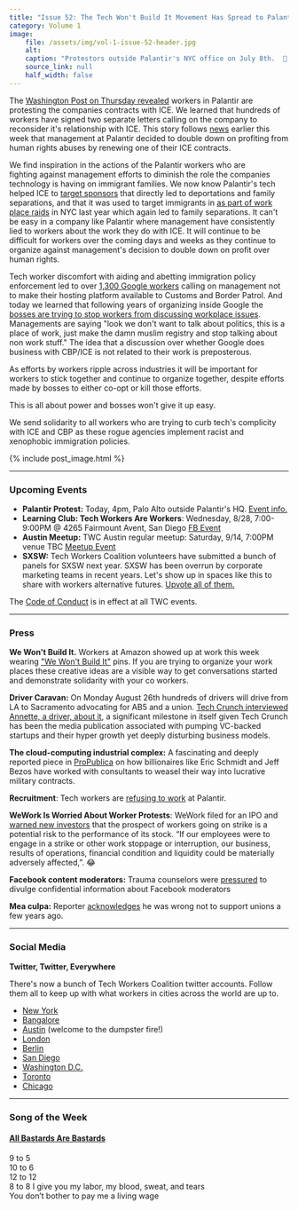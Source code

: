 ```yaml
---
title: "Issue 52: The Tech Won't Build It Movement Has Spread to Palantir"
category: Volume 1
image:
    file: /assets/img/vol-1-issue-52-header.jpg
    alt: 
    caption: "Protestors outside Palantir's NYC office on July 8th.  📸 @lauren_fcoa"
    source_link: null
    half_width: false
---
```


<!-- Content imported from: https://mailchi.mp/29f35eb906a2/the-tech-wont-build-it-movement-has-spread-to-palantir?e=dbff030191 -->

The [Washington Post on Thursday revealed](https://www.washingtonpost.com/business/2019/08/22/war-inside-palantir-data-mining-firms-ties-ice-under-attack-by-employees/) workers in Palantir are protesting the companies contracts with ICE. We learned that hundreds of workers have signed two separate letters calling on the company to reconsider it's relationship with ICE. This story follows [news](https://www.vice.com/en_us/article/ywadv7/ice-just-renewed-its-contract-with-palantir) earlier this week that management at Palantir decided to double down on profiting from human rights abuses by renewing one of their ICE contracts.

<!--excerpt-->

We find inspiration in the actions of the Palantir workers who are fighting against management efforts to diminish the role the companies technology is having on immigrant families. We now know Palantir's tech helped ICE to [target sponsors](https://mijente.net/2019/05/02/palantir-arresting-families/) that directly led to deportations and family separations, and that it was used to target immigrants in [as part of work place raids](https://wnyc.org/story/palantir-directly-powers-ice-workplace-raids-emails-show/) in NYC last year which again led to family separations. It can't be easy in a company like Palantir where management have consistently lied to workers about the work they do with ICE. It will continue to be difficult for workers over the coming days and weeks as they continue to organize against management's decision to double down on profit over human rights.

Tech worker discomfort with aiding and abetting immigration policy enforcement led to over [1,300 Google workers](https://medium.com/@no.gcp.for.cbp/google-must-stand-against-human-rights-abuses-nogcpforcbp-88c60e1fc35e) calling on management not to make their hosting platform available to Customs and Border Patrol. And today we learned that following years of organizing inside Google the [bosses are trying to stop workers from discussing workplace issues](https://www.vox.com/recode/2019/8/23/20829430/google-new-community-guidelines-employees-political-speech-internal-debate). Managements are saying "look we don't want to talk about politics, this is a place of work, just make the damn muslim registry and stop talking about non work stuff." The idea that a discussion over whether Google does business with CBP/ICE is not related to their work is preposterous.

As efforts by workers ripple across industries it will be important for workers to stick together and continue to organize together, despite efforts made by bosses to either co-opt or kill those efforts.

This is all about power and bosses won't give it up easy.

We send solidarity to all workers who are trying to curb tech's complicity with ICE and CBP as these rogue agencies implement racist and xenophobic immigration policies.

{% include post_image.html %}

***

###  Upcoming Events

- **Palantir Protest:** Today, 4pm, Palo Alto outside Palantir's HQ. [Event info.](https://twitter.com/CloseTheCampsBA/status/1163977612177432577?s=20)
- **Learning Club: Tech Workers Are Workers**: Wednesday, 8/28, 7:00-9:00PM @ 4265 Fairmount Avent, San Diego [FB Event](https://www.facebook.com/events/454560155397931/)
- **Austin Meetup:** TWC Austin regular meetup: Saturday, 9/14, 7:00PM venue TBC [Meetup Event](https://www.meetup.com/Tech-Workers-Coalition-ATX/events/264092263/) 
- **SXSW:**  Tech Workers Coalition volunteers have submitted a bunch of panels for SXSW next year. SXSW has been overrun by corporate marketing teams in recent years. Let's show up in spaces like this to share with workers alternative futures. [Upvote all of them.](https://twitter.com/techworkersco/status/1162470191709581312?s=20)

The [Code of Conduct](https://techworkerscoalition.org/community-guide.html) is in effect at all TWC events.

***

###  Press

**We Won't Build It.** Workers at Amazon showed up at work this week wearing ["We Won't Build It"](https://twitter.com/WeWontBuildIt/status/1164234617324371969?s=20) pins. If you are trying to organize your work places these creative ideas are a visible way to get conversations started and demonstrate solidarity with your co workers.   

**Driver Caravan:** On Monday August 26th hundreds of drivers will drive from LA to Sacramento advocating for AB5 and a union. [Tech Crunch interviewed Annette, a driver, about it](https://techcrunch.com/2019/08/22/hundreds-of-uber-and-lyft-drivers-to-launch-a-protest-caravan-across-california/), a significant milestone in itself given Tech Crunch has been the media publication associated with pumping VC-backed startups and their hyper growth yet deeply disturbing business models.   

**The cloud-computing industrial complex:** A fascinating and deeply reported piece in [ProPublica](https://www.propublica.org/article/how-amazon-and-silicon-valley-seduced-the-pentagon#166757) on how billionaires like Eric Schmidt and Jeff Bezos have worked with consultants to weasel their way into lucrative military contracts.   

**Recruitment**: Tech workers are [refusing to work](https://www.meetup.com/Tech-Workers-Coalition-ATX/events/264092263/) at Palantir.  

**WeWork Is Worried About Worker Protests**: WeWork filed for an IPO and [warned new investors](https://qz.com/work/1687484/wework-ipo-risk-factors-in-s-1-filing-include-employee-strike/) that the prospect of workers going on strike is a potential risk to the performance of its stock. “If our employees were to engage in a strike or other work stoppage or interruption, our business, results of operations, financial condition and liquidity could be materially adversely affected,”. 😂

**Facebook content moderators:** Trauma counselors were [pressured](https://theintercept.com/2019/08/16/facebook-moderators-mental-health-accenture/) to divulge confidential information about Facebook moderators  

**Mea culpa:** Reporter [acknowledges](https://www.vox.com/policy-and-politics/2019/8/19/20727283/unions-good-income-inequality-wealth?utm_campaign=germanrlopez&utm_content=chorus&utm_medium=social&utm_source=twitter) he was wrong not to support unions a few years ago.

***

###  Social Media

**Twitter, Twitter, Everywhere**

There's now a bunch of Tech Workers Coalition twitter accounts. Follow them all to keep up with what workers in cities across the world are up to.

*   [New York](https://twitter.com/techworkerscony)
*   [Bangalore](https://mobile.twitter.com/twc_bangalore)
*   [Austin](https://mobile.twitter.com/twcatx) (welcome to the dumpster fire!) 
*   [London](https://mobile.twitter.com/TechWorkersLDN)
*   [Berlin](https://mobile.twitter.com/TechWorkersBER)
*   [San Diego](https://twitter.com/twcsandiego)
*   [Washington D.C.](https://mobile.twitter.com/dctechworkers)
*   [Toronto](https://mobile.twitter.com/to_twc)
*   [Chicago](https://mobile.twitter.com/chicago_twc)

***

### Song of the Week

#### [All Bastards Are Bastards](https://materialsupport.bandcamp.com/track/all-bosses-are-bastards-abab)

9 to 5  
10 to 6  
12 to 12  
8 to 8 I give you my labor, my blood, sweat, and tears  
You don’t bother to pay me a living wage  

